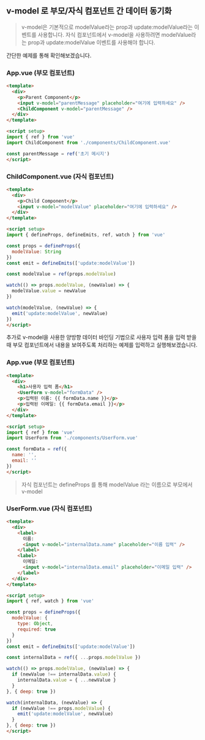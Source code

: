 ## v-model 로 부모/자식 컴포넌트 간 데이터 동기화

> v-model은 기본적으로 modelValue라는 prop과 update:modelValue라는 이벤트를 사용합니다. 자식 컴포넌트에서 v-model을 사용하려면 modelValue라는 prop과 update:modelValue 이벤트를 사용해야 합니다.

간단한 예제를 통해 확인해보겠습니다.

### App.vue (부모 컴포넌트)

```html
<template>
  <div>
    <p>Parent Component</p>
    <input v-model="parentMessage" placeholder="여기에 입력하세요" />
    <ChildComponent v-model="parentMessage" />
  </div>
</template>

<script setup>
import { ref } from 'vue'
import ChildComponent from './components/ChildComponent.vue'

const parentMessage = ref('초기 메시지')
</script>
```

### ChildComponent.vue (자식 컴포넌트)

```html
<template>
  <div>
    <p>Child Component</p>
    <input v-model="modelValue" placeholder="여기에 입력하세요" />
  </div>
</template>

<script setup>
import { defineProps, defineEmits, ref, watch } from 'vue'

const props = defineProps({
  modelValue: String
})
const emit = defineEmits(['update:modelValue'])

const modelValue = ref(props.modelValue)

watch(() => props.modelValue, (newValue) => {
  modelValue.value = newValue
})

watch(modelValue, (newValue) => {
  emit('update:modelValue', newValue)
})
</script>
```

추가로 v-model을 사용한 양방향 데이터 바인딩 기법으로 사용자 입력 폼을 입력 받을때 부모 컴포넌트에서 내용을 보여주도록 처리하는 예제를 입력하고 실행해보겠습니다.

### App.vue (부모 컴포넌트)

```html
<template>
  <div>
    <h1>사용자 입력 폼</h1>
    <UserForm v-model="formData" />
    <p>입력된 이름: {{ formData.name }}</p>
    <p>입력된 이메일: {{ formData.email }}</p>
  </div>
</template>

<script setup>
import { ref } from 'vue'
import UserForm from './components/UserForm.vue'

const formData = ref({
  name: '',
  email: ''
})
</script>
```

> 자식 컴포넌트는 defineProps 를 통해 modelValue 라는 이름으로 부모에서 v-model

### UserForm.vue (자식 컴포넌트)

```html
<template>
  <div>
    <label>
      이름:
      <input v-model="internalData.name" placeholder="이름 입력" />
    </label>
    <label>
      이메일:
      <input v-model="internalData.email" placeholder="이메일 입력" />
    </label>
  </div>
</template>

<script setup>
import { ref, watch } from 'vue'

const props = defineProps({
  modelValue: {
    type: Object,
    required: true
  }
})
const emit = defineEmits(['update:modelValue'])

const internalData = ref({ ...props.modelValue })

watch(() => props.modelValue, (newValue) => {
  if (newValue !== internalData.value) {
    internalData.value = { ...newValue }
  }
}, { deep: true })

watch(internalData, (newValue) => {
  if (newValue !== props.modelValue) {
    emit('update:modelValue', newValue)
  }
}, { deep: true })
</script>
```
